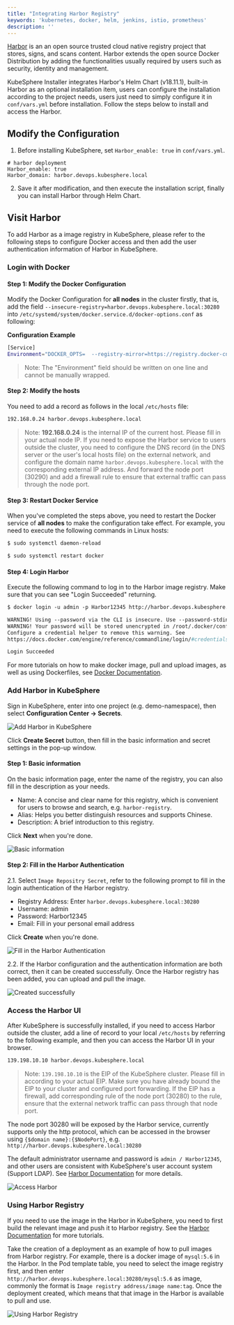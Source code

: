 ```yaml
---
title: "Integrating Harbor Registry" 
keywords: 'kubernetes, docker, helm, jenkins, istio, prometheus'
description: ''
---
```


[Harbor](https://goharbor.io/) is an an open source trusted cloud native registry project that stores, signs, and scans content. Harbor extends the open source Docker Distribution by adding the functionalities usually required by users such as security, identity and management.

KubeSphere Installer integrates Harbor's Helm Chart (v18.11.1), built-in Harbor as an optional installation item, users can configure the installation according to the project needs, users just need to simply configure it in `conf/vars.yml` before installation. Follow the steps below to install and access the Harbor.

## Modify the Configuration

1. Before installing KubeSphere, set `Harbor_enable: true` in `conf/vars.yml`.

```
# harbor deployment
Harbor_enable: true
Harbor_domain: harbor.devops.kubesphere.local
```
2. Save it after modification, and then execute the installation script, finally you can install Harbor through Helm Chart.


## Visit Harbor

To add Harbor as a image registry in KubeSphere, please refer to the following steps to configure Docker access and then add the user authentication information of Harbor in KubeSphere.

### Login with Docker

#### Step 1: Modify the Docker Configuration

Modify the Docker Configuration for **all nodes** in the cluster firstly, that is, add the field `--insecure-registry=harbor.devops.kubesphere.local:30280` into `/etc/systemd/system/docker.service.d/docker-options.conf` as following:

**Configuration Example**

```bash
[Service]
Environment="DOCKER_OPTS=  --registry-mirror=https://registry.docker-cn.com --data-root=/var/lib/docker --log-opt max-size=10m --log-opt max-file=3  --insecure-registry=harbor.devops.kubesphere.local:30280"
```

> Note: The "Environment" field should be written on one line and cannot be manually wrapped.

#### Step 2: Modify the hosts


You need to add a record as follows in the local `/etc/hosts` file:

```bash
192.168.0.24 harbor.devops.kubesphere.local
```

> Note: **192.168.0.24** is the internal IP of the current host. Please fill in your actual node IP. If you need to expose the Harbor service to users outside the cluster, you need to configure the DNS record (in the DNS server or the user's local hosts file) on the external network, and configure the domain name `harbor.devops.kubesphere.local` with the corresponding external IP address. And forward the node port (30290) and add a firewall rule to ensure that external traffic can pass through the node port.

#### Step 3: Restart Docker Service

When you've completed the steps above, you need to restart the Docker service of **all nodes** to make the configuration take effect. For example, you need to execute the following commands in Linux hosts:

```bash
$ sudo systemctl daemon-reload
```

```bash
$ sudo systemctl restart docker
```

#### Step 4: Login Harbor

Execute the following command to log in to the Harbor image registry. Make sure that you can see "Login Succeeded" returning.

```dockerfile
$ docker login -u admin -p Harbor12345 http://harbor.devops.kubesphere.local:30280

WARNING! Using --password via the CLI is insecure. Use --password-stdin.
WARNING! Your password will be stored unencrypted in /root/.docker/config.json.
Configure a credential helper to remove this warning. See
https://docs.docker.com/engine/reference/commandline/login/#credentials-store

Login Succeeded
```

For more tutorials on how to make docker image, pull and upload images, as well as using Dockerfiles, see [Docker Documentation](https://docs.docker.com/develop/develop-images/dockerfile_best-practices/).

### Add Harbor in KubeSphere

Sign in KubeSphere, enter into one project (e.g. demo-namespace), then select **Configuration Center → Secrets**.

![Add Harbor in KubeSphere](https://pek3b.qingstor.com/kubesphere-docs/png/20190322204611.png)

Click **Create Secret** button, then fill in the basic information and secret settings in the pop-up window. 

#### Step 1: Basic information

On the basic information page, enter the name of the registry, you can also fill in the description as your needs.


- Name: A concise and clear name for this registry, which is convenient for users to browse and search, e.g. `harbor-registry`.
- Alias: Helps you better distinguish resources and supports Chinese.
- Description: A brief introduction to this registry.

Click **Next** when you're done.

![Basic information](https://pek3b.qingstor.com/kubesphere-docs/png/20190322204700.png)

#### Step 2: Fill in the Harbor Authentication

2.1. Select `Image Repositry Secret`, refer to the following prompt to fill in the login authentication of the Harbor registry.



- Registry Address: Enter `harbor.devops.kubesphere.local:30280`
- Username: admin
- Password: Harbor12345
- Email: Fill in your personal email address


Click **Create** when you're done.

![Fill in the Harbor Authentication](https://pek3b.qingstor.com/kubesphere-docs/png/harbor-secret.png)

2.2. If the Harbor configuration and the authentication information are both correct, then it can be created successfully. Once the Harbor registry has been added, you can upload and pull the image.

![Created successfully](https://pek3b.qingstor.com/kubesphere-docs/png/20190322205528.png)

### Access the Harbor UI

After KubeSphere is successfully installed, if you need to access Harbor outside the cluster, add a line of record to your local `/etc/hosts` by referring to the following example, and then you can access the Harbor UI in your browser.

```bash
139.198.10.10 harbor.devops.kubesphere.local
```

> Note: `139.198.10.10` is the EIP of the KubeSphere cluster. Please fill in according to your actual EIP. Make sure you have already bound the EIP to your cluster and configured port forwarding. If the EIP has a firewall, add corresponding rule of the node port (30280) to the rule, ensure that the external network traffic can pass through that node port.

The node port 30280 will be exposed by the Harbor service, currently supports only the http protocol, which can be accessed in the browser using `{$domain name}:{$NodePort}`, e.g. `http://harbor.devops.kubesphere.local:30280` 

The default administrator username and password is `admin / Harbor12345`, and other users are consistent with KubeSphere's user account system (Support LDAP). See [Harbor Documentation](https://goharbor.io/docs/) for more details.

![Access Harbor](https://pek3b.qingstor.com/kubesphere-docs/png/20190322210622.png)

### Using Harbor Registry

If you need to use the image in the Harbor in KubeSphere, you need to first build the relevant image and push it to Harbor registry. See the [Harbor Documentation](https://goharbor.io/docs/) for more tutorials.

Take the creation of a deployment as an example of how to pull images from Harbor registry. For example, there is a docker image of `mysql:5.6` in the Harbor. In the Pod template table, you need to select the image registry first, and then enter `http://harbor.devops.kubesphere.local:30280/mysql:5.6` as image, commonly the format is `Image registry address/image name:tag`. Once the deployment created, which means that that image in the Harbor is available to pull and use.

![Using Harbor Registry](https://pek3b.qingstor.com/kubesphere-docs/png/20190322211441.png)
